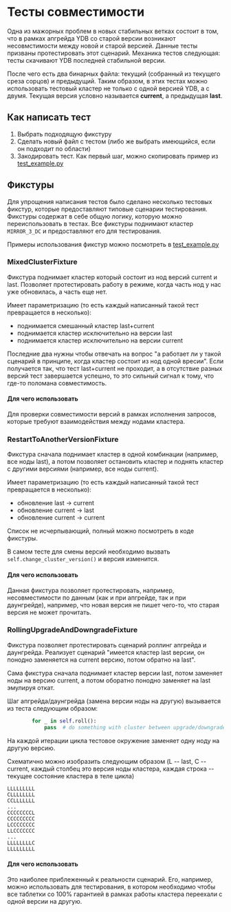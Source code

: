 # Тесты совместимости 

Одна из мажорных проблем в новых стабильных ветках состоит в том, что в рамках апгрейда YDB со старой версии возникают несовмстимости между новой и старой версией. Данные тесты призваны протестировать этот сценарий. Механика тестов следующая: тесты скачивают YDB последней стабильной версии.

После чего есть два бинарных файла: текущий (собранный из текущего среза сорцов) и предыдущий. Таким образом, в этих тестах можно использовать тестовый кластер не только с одной версией YDB, а с двумя. Текущая версия условно называется **current**, а предыдущая **last**.

## Как написать тест 

1. Выбрать подходящую фикстуру 
2. Сделать новый файл с тестом (либо же выбрать имеющийся, если он подходит по области)
3. Закодировать тест. Как первый шаг, можно скопировать пример из [test_example.py](test_example.py) 

## Фикстуры
Для упрощения написания тестов было сделано несколько тестовых фикстур, которые предоставляют типовые сценарии тестирования. Фикстуры содержат в себе общую логику, которую можно переиспользовать в тестах. Все фикстуры поднимают кластер `MIRROR_3_DC` и предоставляют его для тестирования. 

Примеры использования фикстур можно посмотреть в [test_example.py](test_example.py)

### MixedClusterFixture
Фикстура поднимает кластер который состоит из нод версий current и last. Позволяет протестировать работу в режиме, когда часть нод у нас уже обновилась, а часть еще нет. 

Имеет параметризацию (то есть каждый написанный такой тест превращается в несколько):
- поднимается смешанный кластер last+current
- поднимается кластер исключительно на версии last
- поднимается кластер исключительно на версии current

Последние два нужны чтобы отвечать на вопрос "а работает ли у такой сценарий в принципе, когда кластер состоит из нод одной вресии". Если получается так, что тест last+current не проходит, а в отсутствие разных версий тест завершается успешно, то это сильный сигнал к тому, что где-то поломана совместимость. 

#### Для чего использовать
Для проверки совместимости версий в рамках исполнения запросов, которые требуют взаимодействия между нодами кластера.  

### RestartToAnotherVersionFixture
Фикстура сначала поднимает кластер в одной комбинации (например, все ноды last), а потом позволяет остановить кластер и поднять кластер с другими версиями (например, все ноды current). 

Имеет параметризацию (то есть каждый написанный такой тест превращается в несколько):
- обновление last -> current
- обновление current -> last
- обновление current -> current

Список не исчерпывающий, полный можно посмотреть в коде фикстуры. 

В самом тесте для смены версий необходимо вызвать `self.change_cluster_version()` и версия изменится. 

#### Для чего использовать
Данная фикстура позволяет протестировать, например, несовместимости по данным (как и при апгрейде, так и при даунгрейде), например, что новая версия не пишет чего-то, что старая версия не может прочитать. 

### RollingUpgradeAndDowngradeFixture
Фикстура позволяет протестировать сценарий роллинг апгрейда и даунгрейда. Реализует сценарий "имеется кластер last версии, он понодно заменяется на current версию, потом обратно на last". 

Сама фикстура сначала поднимает кластер версии last, потом заменяет ноды на версию current, а потом оборатно понодно заменяет на last эмулируя откат. 

Шаг апгрейда/даунгрейда (замена версии ноды на другую) вызывается из теста следующим образом: 

```python
        for _ in self.roll():
            pass  # do something with cluster between upgrade/downgrade steps
```

На каждой итерации цикла тестовое окружение заменяет одну ноду на другую версию. 

Схематично можно изобразить следующим образом (L -- last, C -- current, каждый столбец это версия ноды кластера, каждая строка -- текущее состояние кластера в теле цикла)
```
LLLLLLLLL
CLLLLLLLL
CCLLLLLLL
...
CCCCCCCCL
CCCCCCCCC
LCCCCCCCC
LLCCCCCCC
...
LLLLLLLLC
LLLLLLLLL
```

#### Для чего использовать
Это наиболее приблеженный к реальности сценарий. Его, например, можно использовать для тестирования, в котором необходимо чтобы все таблетки со 100% гарантией в рамках работы кластера переехали с одной версии на другую. 